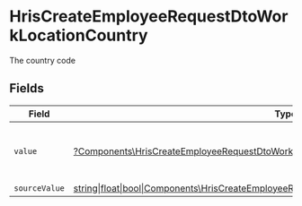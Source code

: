 # HrisCreateEmployeeRequestDtoWorkLocationCountry

The country code


## Fields

| Field                                                                                                                                                                          | Type                                                                                                                                                                           | Required                                                                                                                                                                       | Description                                                                                                                                                                    | Example                                                                                                                                                                        |
| ------------------------------------------------------------------------------------------------------------------------------------------------------------------------------ | ------------------------------------------------------------------------------------------------------------------------------------------------------------------------------ | ------------------------------------------------------------------------------------------------------------------------------------------------------------------------------ | ------------------------------------------------------------------------------------------------------------------------------------------------------------------------------ | ------------------------------------------------------------------------------------------------------------------------------------------------------------------------------ |
| `value`                                                                                                                                                                        | [?Components\HrisCreateEmployeeRequestDtoWorkLocationValue](../../Models/Components/HrisCreateEmployeeRequestDtoWorkLocationValue.md)                                          | :heavy_minus_sign:                                                                                                                                                             | The ISO3166-1 Alpha2 Code of the Country                                                                                                                                       | US                                                                                                                                                                             |
| `sourceValue`                                                                                                                                                                  | [string\|float\|bool\|Components\HrisCreateEmployeeRequestDtoSourceValueWorkLocation4\|array\|null](../../Models/Components/HrisCreateEmployeeRequestDtoWorkLocationSourceValue.md) | :heavy_minus_sign:                                                                                                                                                             | N/A                                                                                                                                                                            |                                                                                                                                                                                |